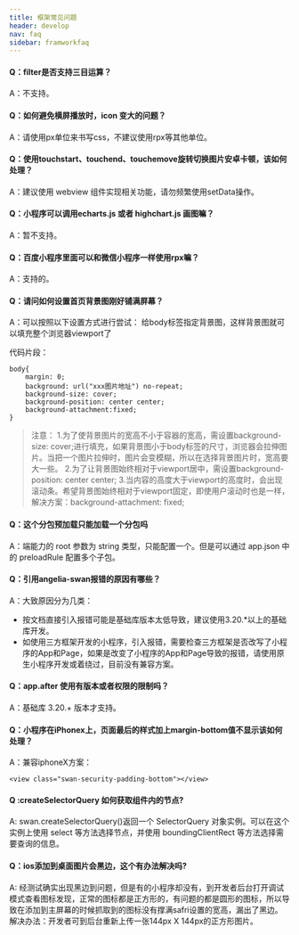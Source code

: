 ```yaml
---
title: 框架常见问题
header: develop
nav: faq
sidebar: framworkfaq
---
```

 

#### Q：filter是否支持三目运算？

A：不支持。

#### Q：如何避免横屏播放时，icon 变大的问题？

A：请使用px单位来书写css，不建议使用rpx等其他单位。

#### Q：使用touchstart、touchend、touchemove旋转切换图片安卓卡顿，该如何处理？

A：建议使用 webview 组件实现相关功能，请勿频繁使用setData操作。

#### Q：小程序可以调用echarts.js 或者 highchart.js 画图嘛？

A：暂不支持。

####  Q：百度小程序里面可以和微信小程序一样使用rpx嘛？

A：支持的。

####  Q：请问如何设置首页背景图刚好铺满屏幕？

A：可以按照以下设置方式进行尝试：
	给body标签指定背景图，这样背景图就可以填充整个浏览器viewport了

代码片段：
```
body{
	margin: 0; 
	background: url("xxx图片地址") no-repeat;
	background-size: cover;
	background-position: center center;
	background-attachment:fixed;
}
```
>注意：
1.为了使背景图片的宽高不小于容器的宽高，需设置background-size: cover;进行填充，如果背景图小于body标签的尺寸，浏览器会拉伸图片。当把一个图片拉伸时，图片会变模糊，所以在选择背景图片时，宽高要大一些。
2.为了让背景图始终相对于viewport居中，需设置background-position: center center;
3.当内容的高度大于viewport的高度时，会出现滚动条。希望背景图始终相对于viewport固定，即使用户滚动时也是一样，解决方案：background-attachment: fixed;

#### Q：这个分包预加载只能加载一个分包吗

A：端能力的 root 参数为 string 类型，只能配置一个。但是可以通过 app.json 中的 preloadRule 配置多个子包。

#### Q：引用angelia-swan报错的原因有哪些？

A：大致原因分为几类：
* 按文档直接引入报错可能是基础库版本太低导致，建议使用3.20.*以上的基础库开发。
* 如使用三方框架开发的小程序，引入报错，需要检查三方框架是否改写了小程序的App和Page，如果是改变了小程序的App和Page导致的报错，请使用原生小程序开发或着绕过，目前没有兼容方案。

#### Q：app.after 使用有版本或者权限的限制吗？

A：基础库 3.20.+ 版本才支持。

#### Q：小程序在iPhonex上，页面最后的样式加上margin-bottom值不显示该如何处理？

A：兼容iphoneX方案：
```
<view class="swan-security-padding-bottom"></view>
```
#### Q :createSelectorQuery 如何获取组件内的节点?

A: swan.createSelectorQuery()返回一个 SelectorQuery 对象实例。可以在这个实例上使用 select 等方法选择节点，并使用 boundingClientRect 等方法选择需要查询的信息。


#### Q：ios添加到桌面图片会黑边，这个有办法解决吗?

A: 经测试确实出现黑边到问题，但是有的小程序却没有，到开发者后台打开调试模式查看图标发现，正常的图标都是正方形的，有问题的都是圆形的图标，所以导致在添加到主屏幕的时候抓取到的图标没有撑满safri设置的宽高，漏出了黑边。
解决办法：开发者可到后台重新上传一张144px X 144px的正方形图片。